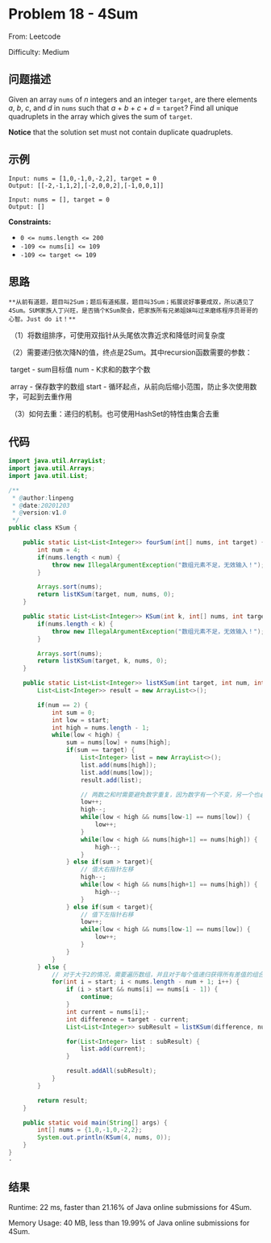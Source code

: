 # Problem 18 - 4Sum

From: Leetcode

Difficulty: Medium



## 问题描述

Given an array `nums` of *n* integers and an integer `target`, are there elements *a*, *b*, *c*, and *d* in `nums` such that *a* + *b* + *c* + *d* = `target`? Find all unique quadruplets in the array which gives the sum of `target`.

**Notice** that the solution set must not contain duplicate quadruplets.



## 示例

```
Input: nums = [1,0,-1,0,-2,2], target = 0
Output: [[-2,-1,1,2],[-2,0,0,2],[-1,0,0,1]]
```

```
Input: nums = [], target = 0
Output: []
```

**Constraints:**

- `0 <= nums.length <= 200`
- `-109 <= nums[i] <= 109`
- `-109 <= target <= 109`



## 思路

 	**从前有道题，题目叫2Sum；题后有道拓展，题目叫3Sum；拓展说好事要成双，所以遇见了4Sum。SUM家族人丁兴旺，是否搞个KSum聚会，把家族所有兄弟姐妹叫过来磨练程序员哥哥的心智。Just do it！**

​	（1）将数组排序，可使用双指针从头尾依次靠近求和降低时间复杂度

​	（2）需要递归依次降N的值，终点是2Sum。其中recursion函数需要的参数：

​			  target - sum目标值	num - K求和的数字个数	

​			  array - 保存数字的数组	start - 循环起点，从前向后缩小范围，防止多次使用数字，可起到去重作用

​	（3）如何去重：递归的机制。也可使用HashSet的特性由集合去重



## 代码

```java
import java.util.ArrayList;
import java.util.Arrays;
import java.util.List;

/**
 * @author:linpeng
 * @date:20201203
 * @version:v1.0
 */
public class KSum {

    public static List<List<Integer>> fourSum(int[] nums, int target) {
        int num = 4;
        if(nums.length < num) {
            throw new IllegalArgumentException("数组元素不足，无效输入！");
        }

        Arrays.sort(nums);
        return listKSum(target, num, nums, 0);
    }

    public static List<List<Integer>> KSum(int k, int[] nums, int target) {
        if(nums.length < k) {
            throw new IllegalArgumentException("数组元素不足，无效输入！");
        }

        Arrays.sort(nums);
        return listKSum(target, k, nums, 0);
    }

    public static List<List<Integer>> listKSum(int target, int num, int[] nums, int start) {
        List<List<Integer>> result = new ArrayList<>();

        if(num == 2) {
            int sum = 0;
            int low = start;
            int high = nums.length - 1;
            while(low < high) {
                sum = nums[low] + nums[high];
                if(sum == target) {
                    List<Integer> list = new ArrayList<>();
                    list.add(nums[high]);
                    list.add(nums[low]);
                    result.add(list);

                    // 两数之和时需要避免数字重复，因为数字有一个不变，另一个也必定不变，重复值
                    low++;
                    high--;
                    while(low < high && nums[low-1] == nums[low]) {
                        low++;
                    }
                    while(low < high && nums[high+1] == nums[high]) {
                        high--;
                    }
                } else if(sum > target){
                    // 值大右指针左移
                    high--;
                    while(low < high && nums[high+1] == nums[high]) {
                        high--;
                    }
                } else if(sum < target){
                    // 值下左指针右移
                    low++;
                    while(low < high && nums[low-1] == nums[low]) {
                        low++;
                    }
                }
            }
        } else {
            // 对于大于2的情况，需要遍历数组，并且对于每个值递归获得所有差值的组合
            for(int i = start; i < nums.length - num + 1; i++) {
                if (i > start && nums[i] == nums[i - 1]) {
                    continue;
                }
                int current = nums[i];·
                int difference = target - current;
                List<List<Integer>> subResult = listKSum(difference, num - 1, nums, i + 1);

                for(List<Integer> list : subResult) {
                    list.add(current);
                }

                result.addAll(subResult);
            }
        }

        return result;
    }

    public static void main(String[] args) {
        int[] nums = {1,0,-1,0,-2,2};
        System.out.println(KSum(4, nums, 0));
    }
}
·
```



## 结果

Runtime: 22 ms, faster than 21.16% of Java online submissions for 4Sum.

Memory Usage: 40 MB, less than 19.99% of Java online submissions for 4Sum.